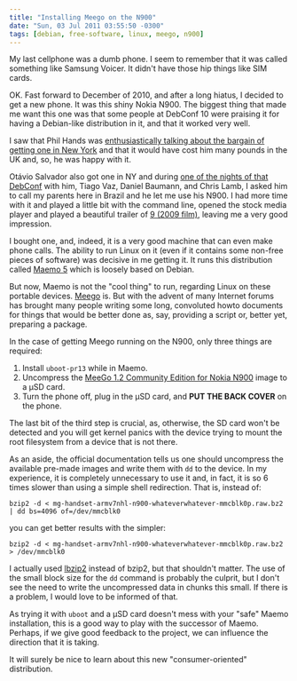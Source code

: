 ```yaml
---
title: "Installing Meego on the N900"
date: "Sun, 03 Jul 2011 03:55:50 -0300"
tags: [debian, free-software, linux, meego, n900]
---
```


My last cellphone was a dumb phone. I seem to remember that it was called
something like Samsung Voicer. It didn't have those hip things like SIM
cards.

OK. Fast forward to December of 2010, and after a long hiatus, I decided to
get a new phone.  It was this shiny Nokia N900. The biggest thing that made
me want this one was that some people at DebConf 10 were praising it for
having a Debian-like distribution in it, and that it worked very well.

I saw that Phil Hands was
[enthusiastically talking about the bargain of getting one in New York][0]
and that it would have cost him many pounds in the UK and, so, he was happy
with it.

Otávio Salvador also got one in NY and during
[one of the nights of that DebConf][7] with him, Tiago Vaz, Daniel Baumann,
and Chris Lamb, I asked him to call my parents here in Brazil and he let me
use his N900. I had more time with it and played a little bit with the
command line, opened the stock media player and played a beautiful trailer
of [9 (2009 film)][1], leaving me a very good impression.

I bought one, and, indeed, it is a very good machine that can even make
phone calls. The ability to run Linux on it (even if it contains some
non-free pieces of software) was decisive in me getting it.  It runs this
distribution called [Maemo 5][2] which is loosely based on Debian.

But now, Maemo is not the "cool thing" to run, regarding Linux on these
portable devices. [Meego][3] is. But with the advent of many Internet forums
has brought many people writing some long, convoluted howto documents for
things that would be better done as, say, providing a script or, better yet,
preparing a package.

In the case of getting Meego running on the N900, only three things are
required:

1. Install `uboot-pr13` while in Maemo.
2. Uncompress the [MeeGo 1.2 Community Edition for Nokia N900][5] image to a
µSD card.
3. Turn the phone off, plug in the µSD card, and **PUT THE BACK COVER** on
the phone.

The last bit of the third step is crucial, as, otherwise, the SD card won't
be detected and you will get kernel panics with the device trying to mount
the root filesystem from a device that is not there.

As an aside, the official documentation tells us one should uncompress the
available pre-made images and write them with `dd` to the device. In my
experience, it is completely unnecessary to use it and, in fact, it is so 6
times slower than using a simple shell redirection. That is, instead of:

    bzip2 -d < mg-handset-armv7nhl-n900-whateverwhatever-mmcblk0p.raw.bz2 | dd bs=4096 of=/dev/mmcblk0

you can get better results with the simpler:

    bzip2 -d < mg-handset-armv7nhl-n900-whateverwhatever-mmcblk0p.raw.bz2 > /dev/mmcblk0

I actually used [lbzip2][6] instead of bzip2, but that shouldn't matter. The use
of the small block size for the `dd` command is probably the culprit, but I
don't see the need to write the uncompressed data in chunks this small. If
there is a problem, I would love to be informed of that.

As trying it with `uboot` and a µSD card doesn't mess with your "safe" Maemo
installation, this is a good way to play with the successor of Maemo.
Perhaps, if we give good feedback to the project, we can influence the
direction that it is taking.

It will surely be nice to learn about this new "consumer-oriented"
distribution.

[0]: https://gallery.debconf.org/v/debconf10/album/album_004/41-20100801T020944.JPG.html
[1]: http://en.wikipedia.org/wiki/9_%282009_film%29
[2]: http://maemo.org/
[3]: http://wiki.meego.com/ARM/N900
[4]: https://meego.com/devices/handset/installing-meego-nokia-n900
[5]: http://repository.maemo.org/meego/n900-de/archive/1.2.0.90.6.20110630.4.DE.2011-07-01.1/images/mg-handset-armv7nhl-n900-ce-stable/
[6]: http://packages.debian.org/sid/lbzip2
[7]: http://www.flickr.com/photos/tiagovaz/4870648124/in/set-72157624676953084


